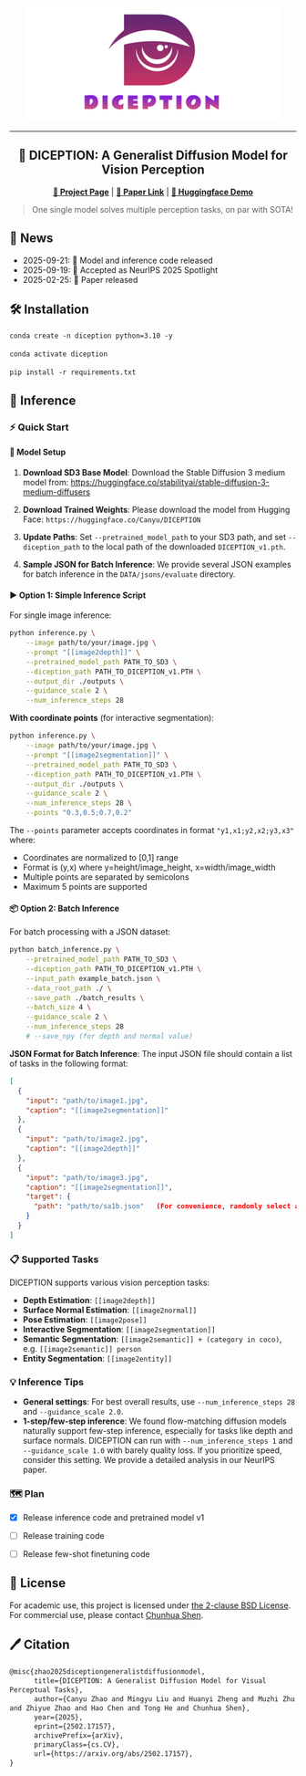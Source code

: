 <p align="center">
  <img src="assets/logo.png" height=200>
</p>
<hr>
<div align="center">
  
## 🎯 DICEPTION: A Generalist Diffusion Model for Vision Perception

<p align="center">
  <a href="https://aim-uofa.github.io/Diception/"><b>📖 Project Page</b></a> |
  <a href="https://arxiv.org/abs/2502.17157"><b>📄 Paper Link</b></a> |
  <a href="https://huggingface.co/spaces/Canyu/Diception-Demo"><b>🤗 Huggingface Demo</b></a>
</p>

</div>

> One single model solves multiple perception tasks, on par with SOTA!

## 📰 News

- 2025-09-21: 🚀 Model and inference code released
- 2025-09-19: 🌟 Accepted as NeurIPS 2025 Spotlight
- 2025-02-25: 📝 Paper released

## 🛠️ Installation
```
conda create -n diception python=3.10 -y

conda activate diception

pip install -r requirements.txt
```

## 👾 Inference

### ⚡ Quick Start

#### 🧩 Model Setup

1. **Download SD3 Base Model**:
   Download the Stable Diffusion 3 medium model from:
   https://huggingface.co/stabilityai/stable-diffusion-3-medium-diffusers

2. **Download Trained Weights**:
   Please download the model from Hugging Face: `https://huggingface.co/Canyu/DICEPTION`

3. **Update Paths**:
   Set `--pretrained_model_path` to your SD3 path, and set `--diception_path` to the local path of the downloaded `DICEPTION_v1.pth`.

4. **Sample JSON for Batch Inference**:
   We provide several JSON examples for batch inference in the `DATA/jsons/evaluate` directory.


#### ▶️ Option 1: Simple Inference Script
For single image inference:

```bash
python inference.py \
    --image path/to/your/image.jpg \
    --prompt "[[image2depth]]" \
    --pretrained_model_path PATH_TO_SD3 \
    --diception_path PATH_TO_DICEPTION_v1.PTH \
    --output_dir ./outputs \
    --guidance_scale 2 \
    --num_inference_steps 28
```

**With coordinate points** (for interactive segmentation):

```bash
python inference.py \
    --image path/to/your/image.jpg \
    --prompt "[[image2segmentation]]" \
    --pretrained_model_path PATH_TO_SD3 \
    --diception_path PATH_TO_DICEPTION_v1.PTH \
    --output_dir ./outputs \
    --guidance_scale 2 \
    --num_inference_steps 28 \
    --points "0.3,0.5;0.7,0.2"
```

The `--points` parameter accepts coordinates in format `"y1,x1;y2,x2;y3,x3"` where:
- Coordinates are normalized to [0,1] range
- Format is (y,x) where y=height/image_height, x=width/image_width
- Multiple points are separated by semicolons
- Maximum 5 points are supported

#### 📦 Option 2: Batch Inference
For batch processing with a JSON dataset:

```bash
python batch_inference.py \
    --pretrained_model_path PATH_TO_SD3 \
    --diception_path PATH_TO_DICEPTION_v1.PTH \
    --input_path example_batch.json \
    --data_root_path ./ \
    --save_path ./batch_results \
    --batch_size 4 \
    --guidance_scale 2 \
    --num_inference_steps 28
    # --save_npy (for depth and normal value)
```

**JSON Format for Batch Inference**:
The input JSON file should contain a list of tasks in the following format:
```json
[
  {
    "input": "path/to/image1.jpg",
    "caption": "[[image2segmentation]]"
  },
  {
    "input": "path/to/image2.jpg", 
    "caption": "[[image2depth]]"
  },
  {
    "input": "path/to/image3.jpg",
    "caption": "[[image2segmentation]]",
    "target": {
      "path": "path/to/sa1b.json"   (For convenience, randomly select a region for point prompt from the GT json)
    }
  }
]
```

### 📋 Supported Tasks

DICEPTION supports various vision perception tasks:
- **Depth Estimation**: `[[image2depth]]` 
- **Surface Normal Estimation**: `[[image2normal]]`
- **Pose Estimation**: `[[image2pose]]`
- **Interactive Segmentation**: `[[image2segmentation]]`
- **Semantic Segmentation**: `[[image2semantic]] + (category in coco)`, e.g. `[[image2semantic]] person`
- **Entity Segmentation**: `[[image2entity]]`


### 💡 Inference Tips

- **General settings**: For best overall results, use `--num_inference_steps 28` and `--guidance_scale 2.0`.
- **1-step/few-step inference**: We found flow-matching diffusion models naturally support few-step inference, especially for tasks like depth and surface normals. DICEPTION can run with `--num_inference_steps 1` and `--guidance_scale 1.0` with barely quality loss. If you prioritize speed, consider this setting. We provide a detailed analysis in our NeurIPS paper.


### 🗺️ Plan
- [X] Release inference code and pretrained model v1
- [ ] Release training code
- [ ] Release few-shot finetuning code


## 🎫 License

For academic use, this project is licensed under [the 2-clause BSD License](https://opensource.org/license/bsd-2-clause). 
For commercial use, please contact [Chunhua Shen](mailto:chhshen@gmail.com).

## 🖊️ Citation
```
@misc{zhao2025diceptiongeneralistdiffusionmodel,
      title={DICEPTION: A Generalist Diffusion Model for Visual Perceptual Tasks}, 
      author={Canyu Zhao and Mingyu Liu and Huanyi Zheng and Muzhi Zhu and Zhiyue Zhao and Hao Chen and Tong He and Chunhua Shen},
      year={2025},
      eprint={2502.17157},
      archivePrefix={arXiv},
      primaryClass={cs.CV},
      url={https://arxiv.org/abs/2502.17157}, 
}
```
